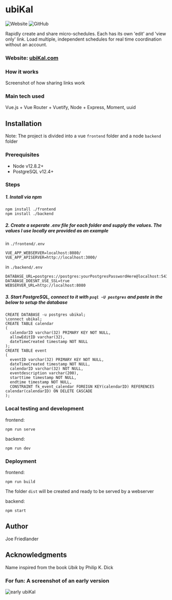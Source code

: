 # ubiKal
![Website](https://img.shields.io/website?up_message=online&url=https%3A%2F%2Fwww.ubikal.com) ![GitHub](https://img.shields.io/github/license/JoeFriedlander/ubiKal?color=rgb%2833%2C%20150%2C%20243%29)

Rapidly create and share micro-schedules. Each has its own 'edit' and 'view only' link. Load multiple, independent schedules for real time coordination without an account.

### Website: [ubiKal.com](https://www.ubikal.com)

### How it works
Screenshot of how sharing links work

### Main tech used
Vue.js + Vue Router + Vuetify, Node + Express, Moment, uuid
## Installation
Note: The project is divided into a vue `frontend` folder and a node `backend` folder
### Prerequisites

* Node v12.8.2+
* PostgreSQL v12.4+

### Steps

##### 1. Install via npm
```
npm install ./frontend
npm install ./backend
```
##### 2. Create a seperate .env file for each folder and supply the values. The values I use locally are provided as an example

in `./frontend/.env`
```
VUE_APP_WEBSERVER=localhost:8080/
VUE_APP_APISERVER=http://localhost:3000/
```
in `./backend/.env`
```
DATABASE_URL=postgres://postgres:yourPostgresPasswordHere@localhost:5432/ubikal
DATABASE_DOESNT_USE_SSL=true
WEBSERVER_URL=http://localhost:8080
```

##### 3. Start PostgreSQL, connect to it with `psql -U postgres` and paste in the below to setup the database
```
CREATE DATABASE -u postgres ubikal;
\connect ubikal;
CREATE TABLE calendar
( 
  calendarID varchar(32) PRIMARY KEY NOT NULL,
  allowEditID varchar(32),
  dateTimeCreated timestamp NOT NULL
);
CREATE TABLE event
( 
  eventID varchar(32) PRIMARY KEY NOT NULL,
  dateTimeCreated timestamp NOT NULL,
  calendarID varchar(32) NOT NULL,
  eventdescription varchar(200), 
  starttime timestamp NOT NULL,
  endtime timestamp NOT NULL,
  CONSTRAINT fk_event_calendar FOREIGN KEY(calendarID) REFERENCES calendar(calendarID) ON DELETE CASCADE
);
```

### Local testing and development

frontend:
```
npm run serve
```

backend:
```
npm run dev
```

### Deployment

frontend:
```
npm run build
```
The folder `dist` will be created and ready to be served by a webserver

backend:
```
npm start
```

## Author
Joe Friedlander

## Acknowledgments
Name inspired from the book *Ubik* by Philip K. Dick

### For fun: A screenshot of an early version
![early ubiKal](https://user-images.githubusercontent.com/16908677/93009693-0c420c80-f552-11ea-98a8-2cfaad0339c1.PNG)
